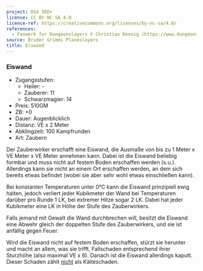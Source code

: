 ```yaml
---
project: DS4 SRD+
license: CC BY-NC-SA 4.0
licence-ref: https://creativecommons.org/licenses/by-nc-sa/4.0/
references: 
  - Fanwerk for Dungeonslayers © Christian Kennig (https://www.dungeonslayers.net/)
source: Bruder Grimms Planeslayers
title: Eiswand
---
```


### Eiswand

- Zugangsstufen:
  - Heiler: -
  - Zauberer: 11
  - Schwarzmagier: 14
- Preis: 510GM
- ZB: +0
- Dauer: Augenblicklich
- Distanz: VE x 2 Meter
- Abklingzeit: 100 Kampfrunden
- Art: Zaubern

Der Zauberwirker erschafft eine Eiswand, die Ausmaße von bis zu 1 Meter x VE Meter x VE Meter annehmen kann. Dabei ist die Eiswand beliebig formbar und muss nicht auf festem Boden erschaffen werden (s.u.). Allerdings kann sie nicht an einem Ort erschaffen werden, an dem sich bereits etwas befindet (wobei sie aber sehr wohl etwas einschließen kann).

Bei konstanten Temperaturen unter 0°C kann die Eiswand prinzipiell ewig halten, jedoch verliert jeder Kubikmeter der Wand bei Temperaturen darüber pro Runde 1 LK, bei extremer Hitze sogar 2 LK. Dabei hat jeder Kubikmeter eine LK in Höhe der Stufe des Zauberwirkers.

Falls jemand mit Gewalt die Wand durchbrechen will, besitzt die Eiswand eine Abwehr gleich der doppelten Stufe des Zauberwirkers, und sie ist anfällig gegen Feuer.

Wird die Eiswand nicht auf festem Boden erschaffen, stürzt sie herunter und macht an allem, was sie trifft, Fallschaden entsprechend ihrer Sturzhöhe (also maximal VE x 6). Danach ist die Eiswand allerdings kaputt. Dieser Schaden zählt <u>nicht</u> als Kälteschaden.

